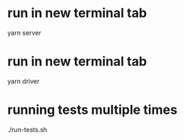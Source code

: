 # run in new terminal tab
yarn server

# run in new terminal tab
yarn driver

# running tests multiple times
./run-tests.sh